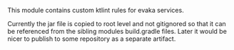 <!--
SPDX-FileCopyrightText: 2017-2020 City of Espoo

SPDX-License-Identifier: LGPL-2.1-or-later
-->

This module contains custom ktlint rules for evaka services.

Currently the jar file is copied to root level and not gitignored so that it can be referenced from the sibling
modules build.gradle files. Later it would be nicer to publish to some repository as a separate artifact.
